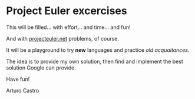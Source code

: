 Project Euler excercises
=====

This will be filled... with effort... and time... and fun!

And with [projecteuler.net](projecteuler.net) problems, of course.

It will be a playground to try **new** languages and practice _old acquaitances_.

The idea is to provide my own solution, then find and implement the best solution Google can provide.

Have fun!

Arturo Castro
